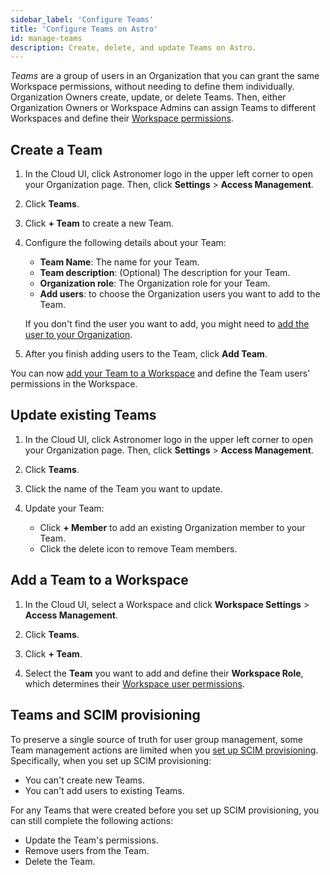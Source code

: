 ```yaml
---
sidebar_label: 'Configure Teams'
title: 'Configure Teams on Astro'
id: manage-teams
description: Create, delete, and update Teams on Astro.
---
```


_Teams_ are a group of users in an Organization that you can grant the same Workspace permissions, without needing to define them individually. Organization Owners create, update, or delete Teams. Then, either Organization Owners or Workspace Admins can assign Teams to different Workspaces and define their [Workspace permissions](astro/user-permissions.md#workspace-roles).

## Create a Team

1. In the Cloud UI, click Astronomer logo in the upper left corner to open your Organization page. Then, click **Settings** > **Access Management**.

2. Click **Teams**.

3. Click **+ Team** to create a new Team.

4. Configure the following details about your Team:


    - **Team Name**: The name for your Team.
    - **Team description**: (Optional) The description for your Team.
    - **Organization role**: The Organization role for your Team. 
    - **Add users**: to choose the Organization users you want to add to the Team. 

    If you don't find the user you want to add, you might need to [add the user to your Organization](add-user.md#add-a-user-to-an-organization).

5. After you finish adding users to the Team, click **Add Team**.

You can now [add your Team to a Workspace](add-user.md#add-a-team-to-a-workspace) and define the Team users' permissions in the Workspace.

## Update existing Teams

1. In the Cloud UI, click Astronomer logo in the upper left corner to open your Organization page. Then, click **Settings** > **Access Management**.

2. Click **Teams**.

3. Click the name of the Team you want to update.

4. Update your Team:

    - Click **+ Member** to add an existing Organization member to your Team.
    - Click the delete icon to remove Team members.

## Add a Team to a Workspace

1. In the Cloud UI, select a Workspace and click **Workspace Settings** > **Access Management**.

2. Click **Teams**.

3. Click **+ Team**.

4. Select the **Team** you want to add and define their **Workspace Role**, which determines their [Workspace user permissions](/astro/user-permissions.md#workspace-roles).

## Teams and SCIM provisioning

To preserve a single source of truth for user group management, some Team management actions are limited when you [set up SCIM provisioning](set-up-scim-provisioning.md). Specifically, when you set up SCIM provisioning:

- You can't create new Teams.
- You can't add users to existing Teams.

For any Teams that were created before you set up SCIM provisioning, you can still complete the following actions:

- Update the Team's permissions.
- Remove users from the Team.
- Delete the Team.
